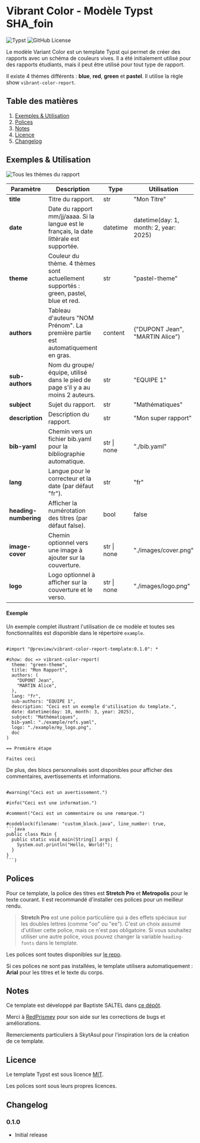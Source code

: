 # Vibrant Color - Modèle Typst SHA_foin

<img alt="Typst" src="https://img.shields.io/badge/Typst-239DAD?style=for-the-badge&logo=typst&logoColor=FFFFFF"/>
<img alt="GitHub License" src="https://img.shields.io/github/license/SkytAsul/INSA-Typst-Template?style=for-the-badge"/>

Le modèle Variant Color est un template Typst qui permet de créer des rapports avec un schéma de couleurs vives. Il a été initialement utilisé pour des rapports étudiants, mais il peut être utilisé pour tout type de rapport.

Il existe 4 thèmes différents : **blue**, **red**, **green** et **pastel**. Il utilise la règle show `vibrant-color-report`.

## Table des matières

1. [Exemples & Utilisation](#exemples--utilisation)
1. [Polices](#polices)
1. [Notes](#notes)
1. [Licence](#licence)
1. [Changelog](#changelog)

## Exemples & Utilisation

![Tous les thèmes du rapport](./vibrant-color-themes.png)

| **Paramètre**         | **Description**                                                                            | **Type**    | **Utilisation**                        |
| --------------------- | ------------------------------------------------------------------------------------------ | ----------- | -------------------------------------- |
| **title**             | Titre du rapport.                                                                          | str         | "Mon Titre"                            |
| **date**              | Date du rapport mm/jj/aaaa. Si la langue est le français, la date littérale est supportée. | datetime    | datetime(day: 1, month: 2, year: 2025) |
| **theme**             | Couleur du thème. 4 thèmes sont actuellement supportés : green, pastel, blue et red.       | str         | "pastel-theme"                         |
| **authors**           | Tableau d'auteurs "NOM Prénom". La première partie est automatiquement en gras.            | content     | ("DUPONT Jean", "MARTIN Alice")        |
| **sub-authors**       | Nom du groupe/équipe, utilisé dans le pied de page s'il y a au moins 2 auteurs.            | str         | "EQUIPE 1"                             |
| **subject**           | Sujet du rapport.                                                                          | str         | "Mathématiques"                        |
| **description**       | Description du rapport.                                                                    | str         | "Mon super rapport"                    |
| **bib-yaml**          | Chemin vers un fichier bib.yaml pour la bibliographie automatique.                         | str \| none | "./bib.yaml"                           |
| **lang**              | Langue pour le correcteur et la date (par défaut "fr").                                    | str         | "fr"                                   |
| **heading-numbering** | Afficher la numérotation des titres (par défaut false).                                    | bool        | false                                  |
| **image-cover**       | Chemin optionnel vers une image à ajouter sur la couverture.                               | str \| none | "./images/cover.png"                   |
| **logo**              | Logo optionnel à afficher sur la couverture et le verso.                                   | str \| none | "./images/logo.png"                    |

#### Exemple

Un exemple complet illustrant l'utilisation de ce modèle et toutes ses fonctionnalités est disponible dans le répertoire `example`.

```typst

#import "@preview/vibrant-color-report-template:0.1.0": *

#show: doc => vibrant-color-report(
  theme: "green-theme",
  title: "Mon Rapport",
  authors: (
    "DUPONT Jean",
    "MARTIN Alice",
  ),
  lang: "fr",
  sub-authors: "EQUIPE 1",
  description: "Ceci est un exemple d'utilisation du template.",
  date: datetime(day: 10, month: 3, year: 2025),
  subject: "Mathématiques",
  bib-yaml: "./example/refs.yaml",
  logo: "./example/my_logo.png",
  doc
)

== Première étape

Faites ceci

```

De plus, des blocs personnalisés sont disponibles pour afficher des commentaires, avertissements et informations.

````typst

#warning("Ceci est un avertissement.")

#info("Ceci est une information.")

#comment("Ceci est un commentaire ou une remarque.")

#codeblock(filename: "custom_block.java", line_number: true,
```java
public class Main {
  public static void main(String[] args) {
    System.out.println("Hello, World!");
  }
}
```)

````

## Polices

Pour ce template, la police des titres est **Stretch Pro** et **Metropolis** pour le texte courant. Il est recommandé d'installer ces polices pour un meilleur rendu.

> **Stretch Pro** est une police particulière qui a des effets spéciaux sur les doubles lettres (comme "oo" ou "ee"). C'est un choix assumé d'utiliser cette police, mais ce n'est pas obligatoire. Si vous souhaitez utiliser une autre police, vous pouvez changer la variable `heading-fonts` dans le template.

Les polices sont toutes disponibles sur [le repo](https://github.com/SHAfoin/shafoin-typst-template/tree/main/font).

Si ces polices ne sont pas installées, le template utilisera automatiquement : **Arial** pour les titres et le texte du corps.

## Notes

Ce template est développé par Baptiste SALTEL dans [ce dépôt](https://github.com/SHAfoin/shafoin-typst-template).

Merci à [RedPrismey](https://github.com/RedPrismey) pour son aide sur les corrections de bugs et améliorations.

Remerciements particuliers à SkytAsul pour l'inspiration lors de la création de ce template.

## Licence

Le template Typst est sous licence [MIT](https://github.com/SHAfoin/shafoin-typst-template/blob/main/LICENSE).

Les polices sont sous leurs propres licences.

## Changelog

### 0.1.0

- Initial release
